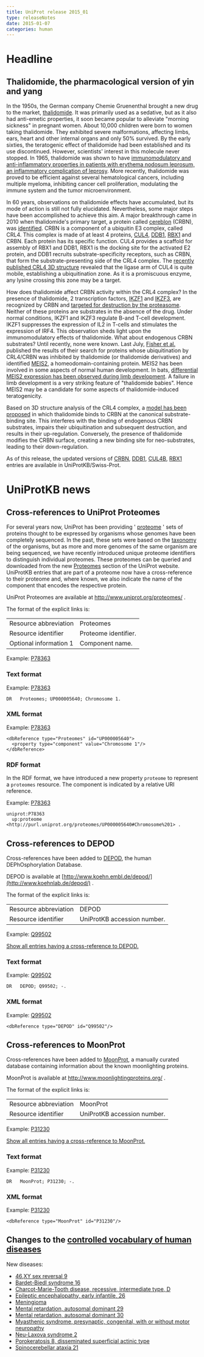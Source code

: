 ```yaml
---
title: UniProt release 2015_01
type: releaseNotes
date: 2015-01-07
categories: human
---
```


# Headline

## Thalidomide, the pharmacological version of yin and yang

In the 1950s, the German company Chemie Gruenenthal brought a new drug to the market, [thalidomide](http://en.wikipedia.org/wiki/Thalidomide). It was primarily used as a sedative, but as it also had anti-emetic properties, it soon became popular to alleviate "morning sickness" in pregnant women. About 10,000 children were born to women taking thalidomide. They exhibited severe malformations, affecting limbs, ears, heart and other internal organs and only 50% survived. By the early sixties, the teratogenic effect of thalidomide had been established and its use discontinued. However, scientists' interest in this molecule never stopped. In 1965, thalidomide was shown to have [immunomodulatory and anti-inflammatory properties in patients with erythema nodosum leprosum, an inflammatory complication of leprosy](http://www.ncbi.nlm.nih.gov/pubmed/14296027). More recently, thalidomide was proved to be efficient against several hematological cancers, including multiple myeloma, inhibiting cancer cell proliferation, modulating the immune system and the tumor microenvironment.

In 60 years, observations on thalidomide effects have accumulated, but its mode of action is still not fully elucidated. Nevertheless, some major steps have been accomplished to achieve this aim. A major breakthrough came in 2010 when thalidomide's primary target, a protein called [cereblon](http://www.uniprot.org/uniprotkb/Q96SW2) (CRBN), was [identified](http://www.ncbi.nlm.nih.gov/pubmed/20223979). CRBN is a component of a ubiquitin E3 complex, called CRL4. This complex is made of at least 4 proteins, [CUL4](http://www.uniprot.org/uniprotkb?query=accession:Q13619+OR+accession:Q13620), [DDB1](http://www.uniprot.org/uniprotkb/Q16531), [RBX1](http://www.uniprot.org/uniprotkb/P62877) and CRBN. Each protein has its specific function. CUL4 provides a scaffold for assembly of RBX1 and DDB1, RBX1 is the docking site for the activated E2 protein, and DDB1 recruits substrate-specificity receptors, such as CRBN, that form the substrate-presenting side of the CRL4 complex. The [recently published CRL4 3D structure](http://www.ncbi.nlm.nih.gov/pubmed/25043012,25108355) revealed that the ligase arm of CUL4 is quite mobile, establishing a ubiquitination zone. As it is a promiscuous enzyme, any lysine crossing this zone may be a target.

How does thalidomide affect CRBN activity within the CRL4 complex? In the presence of thalidomide, 2 transcription factors, [IKZF1](http://www.uniprot.org/uniprotkb/Q13422) and [IKZF3](http://www.uniprot.org/uniprotkb/Q9UKT9), are recognized by CRBN and [targeted for destruction by the proteasome](http://www.ncbi.nlm.nih.gov/pubmed/24292625,24292623,24328678). Neither of these proteins are substrates in the absence of the drug. Under normal conditions, IKZF1 and IKZF3 regulate B-and T-cell development. IKZF1 suppresses the expression of IL2 in T-cells and stimulates the expression of IRF4. This observation sheds light upon the immunomodulatory effects of thalidomide. What about endogenous CRBN substrates? Until recently, none were known. Last July, [Fisher et al.](http://www.ncbi.nlm.nih.gov/pubmed/25043012) published the results of their search for proteins whose ubiquitination by CRL4/CRBN was inhibited by thalidomide (or thalidomide derivatives) and identified [MEIS2](http://www.uniprot.org/uniprotkb/O14770), a homeodomain-containing protein. MEIS2 has been involved in some aspects of normal human development. In bats, [differential MEIS2 expression has been observed during limb development](http://www.ncbi.nlm.nih.gov/pubmed/25166052). A failure in limb development is a very striking feature of "thalidomide babies". Hence MEIS2 may be a candidate for some aspects of thalidomide-induced teratogenicity.

Based on 3D structure analysis of the CRL4 complex, a [model has been proposed](http://www.ncbi.nlm.nih.gov/pubmed/25043012) in which thalidomide binds to CRBN at the canonical substrate-binding site. This interferes with the binding of endogenous CRBN substrates, impairs their ubiquitination and subsequent destruction, and results in their up-regulation. Conversely, the presence of thalidomide modifies the CRBN surface, creating a new binding site for neo-substrates, leading to their down-regulation.

As of this release, the updated versions of [CRBN](http://www.uniprot.org/uniprotkb?query=accession:Q96SW2+OR+accession:Q8C7D2+OR+accession:Q56AP7+OR+accession:Q5R6Y2+OR+accession:Q0P564+OR+accession:P0CF65+OR+accession:Q640S2+OR+accession:Q68EH9), [DDB1](http://www.uniprot.org/uniprotkb?query=accession:Q16531+OR+accession:A1A4K3+OR+accession:Q5R649+OR+accession:Q9ESW0+OR+accession:Q3U1J4+OR+accession:Q805F9), [CUL4B](http://www.uniprot.org/uniprotkb?query=accession:Q13620), [RBX1](http://www.uniprot.org/uniprotkb?query=accession:P62877+OR+accession:P62878) entries are available in UniProtKB/Swiss-Prot.

# UniProtKB news

## Cross-references to UniProt Proteomes

For several years now, UniProt has been providing ' [proteome](http://www.uniprot.org/help/proteome) ' sets of proteins thought to be expressed by organisms whose genomes have been completely sequenced. In the past, these sets were based on the [taxonomy](http://www.uniprot.org/taxonomy) of the organisms, but as more and more genomes of the same organism are being sequenced, we have recently introduced unique proteome identifiers to distinguish individual proteomes. These proteomes can be queried and downloaded from the new [Proteomes](http://www.uniprot.org/proteomes/) section of the UniProt website. UniProtKB entries that are part of a proteome now have a cross-reference to their proteome and, where known, we also indicate the name of the component that encodes the respective protein.

UniProt Proteomes are available at <http://www.uniprot.org/proteomes/> .

The format of the explicit links is:

|                        |                      |
| :--------------------- | :------------------- |
| Resource abbreviation  | Proteomes            |
| Resource identifier    | Proteome identifier. |
| Optional information 1 | Component name.      |

Example: [P78363](http://www.uniprot.org/uniprotkb/P78363#names_and_taxonomy)

### Text format

Example: [P78363](http://www.uniprot.org/uniprotkb/P78363.txt)

    DR   Proteomes; UP000005640; Chromosome 1.

### XML format

Example: [P78363](http://www.uniprot.org/uniprotkb/P78363.xml)

    <dbReference type="Proteomes" id="UP000005640">
      <property type="component" value="Chromosome 1"/>
    </dbReference>

### RDF format

In the RDF format, we have introduced a new property `proteome` to represent a `proteomes` resource. The component is indicated by a relative URI reference.

Example: [P78363](http://www.uniprot.org/uniprotkb/P78363.ttl)

    uniprot:P78363
      up:proteome <http://purl.uniprot.org/proteomes/UP000005640#Chromosome%201> .

## Cross-references to DEPOD

Cross-references have been added to [DEPOD](http://www.koehnlab.de/depod/), the human DEPhOsphorylation Database.

DEPOD is available at [http://www.koehn.embl.de/depod/](http://www.koehnlab.de/depod/) .

The format of the explicit links is:

|                       |                             |
| :-------------------- | :-------------------------- |
| Resource abbreviation | DEPOD                       |
| Resource identifier   | UniProtKB accession number. |

Example: [Q99502](http://www.uniprot.org/uniprotkb/Q99502)

[Show all entries having a cross-reference to DEPOD.](http://www.uniprot.org/uniprotkb?query=database%3Adepod&sort=score)

### Text format

Example: [Q99502](http://www.uniprot.org/uniprotkb/Q99502.txt)

    DR   DEPOD; Q99502; -.

### XML format

Example: [Q99502](http://www.uniprot.org/uniprotkb/Q99502.xml)

    <dbReference type="DEPOD" id="Q99502"/>

## Cross-references to MoonProt

Cross-references have been added to [MoonProt](http://www.moonlightingproteins.org/), a manually curated database containing information about the known moonlighting proteins.

MoonProt is available at <http://www.moonlightingproteins.org/> .

The format of the explicit links is:

|                       |                             |
| :-------------------- | :-------------------------- |
| Resource abbreviation | MoonProt                    |
| Resource identifier   | UniProtKB accession number. |

Example: [P31230](http://www.uniprot.org/uniprotkb/P31230)

[Show all entries having a cross-reference to MoonProt.](http://www.uniprot.org/uniprotkb?query=database%3Amoonprot&sort=score)

### Text format

Example: [P31230](http://www.uniprot.org/uniprotkb/P31230.txt)

    DR   MoonProt; P31230; -.

### XML format

Example: [P31230](http://www.uniprot.org/uniprotkb/P31230.xml)

    <dbReference type="MoonProt" id="P31230"/>

## Changes to the [controlled vocabulary of human diseases](https://ftp.uniprot.org/pub/databases/uniprot/current_release/knowledgebase/complete/docs/humdisease)

New diseases:

- [46,XY sex reversal 9](http://www.uniprot.org/diseases/DI-04251)
- [Bardet-Biedl syndrome 16](http://www.uniprot.org/diseases/DI-04258)
- [Charcot-Marie-Tooth disease, recessive, intermediate type, D](http://www.uniprot.org/diseases/DI-04254)
- [Epileptic encephalopathy, early infantile, 26](http://www.uniprot.org/diseases/DI-04249)
- [Meningioma](http://www.uniprot.org/diseases/DI-04248)
- [Mental retardation, autosomal dominant 29](http://www.uniprot.org/diseases/DI-04252)
- [Mental retardation, autosomal dominant 30](http://www.uniprot.org/diseases/DI-04257)
- [Myasthenic syndrome, presynaptic, congenital, with or without motor neuropathy](http://www.uniprot.org/diseases/DI-04255)
- [Neu-Laxova syndrome 2](http://www.uniprot.org/diseases/DI-04253)
- [Porokeratosis 8, disseminated superficial actinic type](http://www.uniprot.org/diseases/DI-04250)
- [Spinocerebellar ataxia 21](http://www.uniprot.org/diseases/DI-04256)
